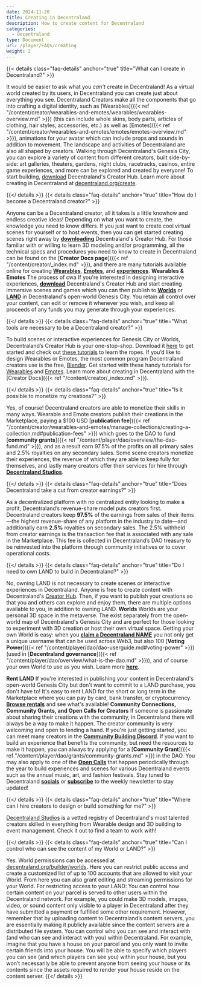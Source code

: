 ```yaml
---
date: 2024-11-20
title: Creating in Decentraland
description: How to create content for Decentraland
categories:
  - Decentraland
type: Document
url: /player/FAQs/creating
weight: 2
---
```


{{< details class="faq-details" anchor="true" title="What can I create in Decentraland?" >}}

It would be easier to ask what you _can't_ create in Decentraland! As a virtual world created by its users, in Decentraland you can create just about everything you see.
Decentraland Creators make all the components that go into crafting a digital identity, such as [Wearables]({{< ref "/content/creator/wearables-and-emotes/wearables/wearables-overview.md" >}}) (this can include whole skins, body parts, articles of clothing, hair styles, accessories, etc.) as well as [Emotes]({{< ref "/content/creator/wearables-and-emotes/emotes/emotes-overview.md" >}}), animations for your avatar which can include props and sounds in addition to movement.
The landscape and activities of Decentraland are also all shaped by creators. Walking through Decentraland's Genesis City, you can explore a variety of content from different creators, built side-by-side: art galleries, theaters, gardens, night clubs, racetracks, casinos, entire game experiences, and more can be explored and created by everyone! To start building, [download](https://decentraland.org/download/creator-hub) Decentraland's Creator Hub.
Learn more about creating in Decentraland at [decentraland.org/create](http://decentraland.org/create).

{{</ details >}}
{{< details class="faq-details" anchor="true" title="How do I become a Decentraland creator?" >}}

Anyone can be a Decentraland creator, all it takes is a little knowhow and endless creative ideas! Depending on what you want to create, the knowledge you need to know differs. If you just want to create cool virtual scenes for yourself or to host events, then you can get started creating scenes right away by [**downloading**](https://decentraland.org/download/creator-hub) Decentraland's Creator Hub.
For those familiar with or willing to learn 3D modeling and/or programming, all the technical specs and procedures you need to know to create in Decentraland can be found on the [**Creator Docs page**]({{< ref "/content/creator/_index.md" >}}), and there are many tutorials available online for creating [**Wearables**](https://www.youtube.com/watch?v=zl43Fw7zROQ&list=PLEl6fe1igtKBFDcxaC64Uxamo7kQUi5mf&pp=iAQB), [**Emotes**](https://www.youtube.com/watch?v=-iWslh4uQIk&list=PLAcRraQmr_GN8LcnnQk2BByo9L2Orvp9c&pp=iAQB), and [**experiences**](https://www.youtube.com/watch?v=fblj_FxUvM4&list=PLAcRraQmr_GP_K8WN7csnKnImK4R2TgMA&pp=iAQB).
**Wearables & Emotes**
The process of cwa
If you're interested in designing interactive experiences, [**download**](https://decentraland.org/download/creator-hub) Decentraland's Creator Hub and start creating immersive scenes and games which you can then publish to [**Worlds**](https://decentraland.org/blog/about-decentraland/decentraland-worlds-your-own-virtual-space) or [**LAND**](https://decentraland.org/marketplace/lands) in Decentraland's open-world Genesis City. You retain all control over your content, can edit or remove it whenever you wish, and keep all proceeds of any funds you may generate through your experiences.

{{</ details >}}
{{< details class="faq-details" anchor="true" title="What tools are necessary to be a Decentraland creator?" >}}

To build scenes or interactive experiences for Genesis City or Worlds, Decentraland’s Creator Hub is your one-stop-shop. Download it [here](https://decentraland.org/download/creator-hub) to get started and check out [these tutorials](https://www.youtube.com/watch?v=wm8ZD2kSyKA&list=PLAcRraQmr_GPrMmQekqbMWhyBxo3lXs8p&pp=iAQB) to learn the ropes.
If you’d like to design Wearables or Emotes, the most common program Decentraland creators use is the free, [Blender](https://www.notion.so/1425f41146a580a2950aff043b0d559a?pvs=21). Get started with these handy tutorials for [Wearables](https://www.youtube.com/watch?v=zl43Fw7zROQ&list=PLEl6fe1igtKBFDcxaC64Uxamo7kQUi5mf) and [Emotes](https://www.youtube.com/watch?v=-iWslh4uQIk&list=PLAcRraQmr_GN8LcnnQk2BByo9L2Orvp9c&pp=iAQB).
Learn more about creating in Decentraland with the [Creator Docs]({{< ref "/content/creator/_index.md" >}}).

{{</ details >}}
{{< details class="faq-details" anchor="true" title="Is it possible to monetize my creations?" >}}

Yes, of course! Decentraland creators are able to monetize their skills in many ways.
Wearable and Emote creators publish their creations in the Marketplace, paying a $100 USD [**publication fee**]({{< ref "/content/creator/wearables-and-emotes/manage-collections/creating-a-collection.md#publication-fees" >}}) which goes to the DAO to fund [**community grants**]({{< ref "/content/player/dao/overview/the-dao-fund.md" >}}), and as a result earn 97.5% of the profits on all primary sales and 2.5% royalties on any secondary sales.
Some scene creators monetize their experiences, the revenue of which they are able to keep fully for themselves, and lastly many creators offer their services for hire through [**Decentraland Studios**](https://studios.decentraland.org/).

{{</ details >}}
{{< details class="faq-details" anchor="true" title="Does Decentraland take a cut from creator earnings?" >}}

As a decentralized platform with no centralized entity looking to
make a profit, Decentraland’s revenue-share model puts creators first. Decentraland
creators keep **97.5%** of the earnings from sales of their items—the highest revenue-share of any platform in the industry to date—and additionally earn **2.5%** royalties
on secondary sales.
The 2.5% withheld from creator earnings is the transaction fee that is associated
with any sale in the Marketplace. This fee is collected in Decentraland’s DAO
treasury to be reinvested into the platform through community initiatives or to cover
operational costs.

{{</ details >}}
{{< details class="faq-details" anchor="true" title="Do I need to own LAND to build in Decentraland?" >}}

No, owning LAND is not necessary to create scenes or interactive experiences in Decentraland. Anyone is free to create content with Decentraland's [Creator Hub](https://decentraland.org/download/creator-hub/). Then, if you want to publish your creations so that you and others can explore and enjoy them, there are multiple options available to you, in addition to owning LAND.
**Worlds**
Worlds are your personal 3D space in the metaverse. The exist separately from the open-world map of Decentraland's Genesis City and are perfect for those looking to experiment with 3D creation or host their own virtual space.
Getting your own World is easy: when you [**claim a Decentraland NAME**](https://decentraland.org/marketplace/names/claim) you not only get a unique username that can be used across Web3, but also 100 [**Voting Power**]({{< ref "/content/player/dao/dao-userguide.md#voting-power" >}}) (used in [**Decentraland governance**]({{< ref "/content/player/dao/overview/what-is-the-dao.md" >}})), and of course your own World to use as you wish. Learn more [**here**](https://decentraland.org/blog/about-decentraland/decentraland-worlds-your-own-virtual-space).

**Rent LAND**
If you're interested in publishing your content in Decentraland's open-world Genesis City but don't want to commit to a LAND purchase, you don't have to! It's easy to rent LAND for the short or long term in the Marketplace where you can pay by card, bank transfer, or cryptocurrency. [**Browse rentals**](https://decentraland.org/marketplace/lands?assetType=nft&section=land&vendor=decentraland&page=1&sortBy=newest&onlyOnRent=true) and see what's available!
**Community Connections, Community Grants, and Open Calls for Creators**
If someone is passionate about sharing their creations with the community, in Decentraland there will always be a way to make it happen. The creator community is very welcoming and open to lending a hand. If you're just getting started, you can meet many creators in the [**Community Building Discord**](https://discord.gg/cbdcl).
If you want to build an experience that benefits the community, but need the resources to make it happen, you can always try applying for a [**Community Grant**]({{< ref "/content/player/dao/grants/community-grants.md" >}}) in the DAO. You may also apply to one of the [**Open Calls**](https://twitter.com/decentraland/status/1704918402907726030) that happen periodically through the year to build experiences and scenes for various Decentraland events such as the annual music, art, and fashion festivals. Stay tuned to Decentraland [**socials**](https://twitter.com/decentraland) or [**subscribe**](https://decentraland.beehiiv.com/subscribe) to the weekly newsletter to stay updated!

{{</ details >}}
{{< details class="faq-details" anchor="true" title="Where can I hire creators to design or build something for me?" >}}

[Decentraland Studios](https://studios.decentraland.org/) is a vetted registry of Decentraland's most talented creators skilled in everything from Wearable design and 3D building to event management. Check it out to find a team to work with!

{{</ details >}}
{{< details class="faq-details" anchor="true" title="Can I control who can see the content of my World or LAND?" >}}

Yes. World permissions can be accessed at [decentraland.org/builder/worlds](https://decentraland.org/builder/worlds). Here you can restrict public access and create a customized list of up to 100 accounts that are allowed to visit your World. From here you can also grant editing and streaming permissions for your World.
For restricting access to your LAND: You can control how certain content on your parcel is served to other users within the Decentraland network. For example, you could make 3D models, images, video, or sound content only visible to a player in Decentraland after they have submitted a payment or fulfilled some other requirement. However, remember that by uploading content to Decentraland’s content servers, you are essentially making it publicly available since the content servers are a distributed file system.
You can control who you can see and interact with (and who can see and interact with you) within Decentraland. For example, imagine that you have a house on your parcel and you only want to invite certain friends into your house. You will be able to specify which players you can see (and which players can see you) within your house, but you won’t necessarily be able to prevent anyone from seeing your house or its contents since the assets required to render your house reside on the content server.
{{</ details >}}
